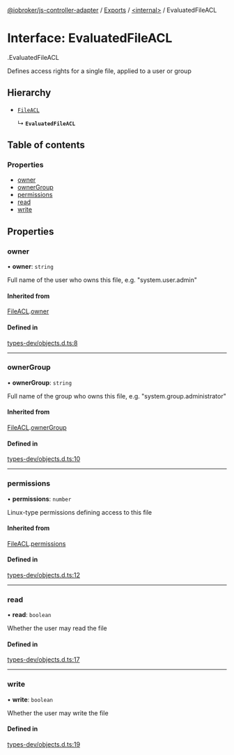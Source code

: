 [@iobroker/js-controller-adapter](../README.md) / [Exports](../modules.md) / [<internal\>](../modules/internal_.md) / EvaluatedFileACL

# Interface: EvaluatedFileACL

[<internal>](../modules/internal_.md).EvaluatedFileACL

Defines access rights for a single file, applied to a user or group

## Hierarchy

- [`FileACL`](internal_.FileACL.md)

  ↳ **`EvaluatedFileACL`**

## Table of contents

### Properties

- [owner](internal_.EvaluatedFileACL.md#owner)
- [ownerGroup](internal_.EvaluatedFileACL.md#ownergroup)
- [permissions](internal_.EvaluatedFileACL.md#permissions)
- [read](internal_.EvaluatedFileACL.md#read)
- [write](internal_.EvaluatedFileACL.md#write)

## Properties

### owner

• **owner**: `string`

Full name of the user who owns this file, e.g. "system.user.admin"

#### Inherited from

[FileACL](internal_.FileACL.md).[owner](internal_.FileACL.md#owner)

#### Defined in

[types-dev/objects.d.ts:8](https://github.com/ioBroker/ioBroker.js-controller/blob/62b38aa7/packages/types-dev/objects.d.ts#L8)

___

### ownerGroup

• **ownerGroup**: `string`

Full name of the group who owns this file, e.g. "system.group.administrator"

#### Inherited from

[FileACL](internal_.FileACL.md).[ownerGroup](internal_.FileACL.md#ownergroup)

#### Defined in

[types-dev/objects.d.ts:10](https://github.com/ioBroker/ioBroker.js-controller/blob/62b38aa7/packages/types-dev/objects.d.ts#L10)

___

### permissions

• **permissions**: `number`

Linux-type permissions defining access to this file

#### Inherited from

[FileACL](internal_.FileACL.md).[permissions](internal_.FileACL.md#permissions)

#### Defined in

[types-dev/objects.d.ts:12](https://github.com/ioBroker/ioBroker.js-controller/blob/62b38aa7/packages/types-dev/objects.d.ts#L12)

___

### read

• **read**: `boolean`

Whether the user may read the file

#### Defined in

[types-dev/objects.d.ts:17](https://github.com/ioBroker/ioBroker.js-controller/blob/62b38aa7/packages/types-dev/objects.d.ts#L17)

___

### write

• **write**: `boolean`

Whether the user may write the file

#### Defined in

[types-dev/objects.d.ts:19](https://github.com/ioBroker/ioBroker.js-controller/blob/62b38aa7/packages/types-dev/objects.d.ts#L19)
